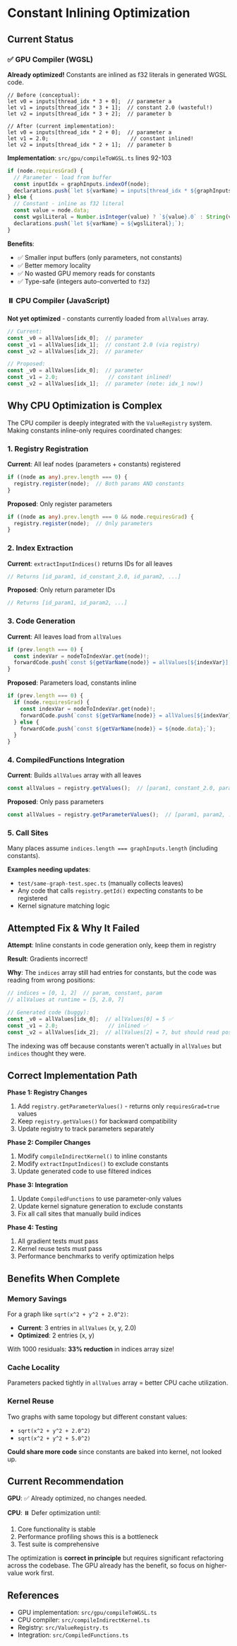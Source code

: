 # Constant Inlining Optimization

## Current Status

### ✅ GPU Compiler (WGSL)
**Already optimized!** Constants are inlined as f32 literals in generated WGSL code.

```wgsl
// Before (conceptual):
let v0 = inputs[thread_idx * 3 + 0];  // parameter a
let v1 = inputs[thread_idx * 3 + 1];  // constant 2.0 (wasteful!)
let v2 = inputs[thread_idx * 3 + 2];  // parameter b

// After (current implementation):
let v0 = inputs[thread_idx * 2 + 0];  // parameter a
let v1 = 2.0;                          // constant inlined!
let v2 = inputs[thread_idx * 2 + 1];  // parameter b
```

**Implementation**: `src/gpu/compileToWGSL.ts` lines 92-103

```typescript
if (node.requiresGrad) {
  // Parameter - load from buffer
  const inputIdx = graphInputs.indexOf(node);
  declarations.push(`let ${varName} = inputs[thread_idx * ${graphInputs.length} + ${inputIdx}];`);
} else {
  // Constant - inline as f32 literal
  const value = node.data;
  const wgslLiteral = Number.isInteger(value) ? `${value}.0` : String(value);
  declarations.push(`let ${varName} = ${wgslLiteral};`);
}
```

**Benefits**:
- ✅ Smaller input buffers (only parameters, not constants)
- ✅ Better memory locality
- ✅ No wasted GPU memory reads for constants
- ✅ Type-safe (integers auto-converted to `f32`)

### ⏸️ CPU Compiler (JavaScript)
**Not yet optimized** - constants currently loaded from `allValues` array.

```javascript
// Current:
const _v0 = allValues[idx_0];  // parameter
const _v1 = allValues[idx_1];  // constant 2.0 (via registry)
const _v2 = allValues[idx_2];  // parameter

// Proposed:
const _v0 = allValues[idx_0];  // parameter
const _v1 = 2.0;                // constant inlined!
const _v2 = allValues[idx_1];  // parameter (note: idx_1 now!)
```

## Why CPU Optimization is Complex

The CPU compiler is deeply integrated with the `ValueRegistry` system. Making constants inline-only requires coordinated changes:

### 1. Registry Registration
**Current**: All leaf nodes (parameters + constants) registered
```typescript
if ((node as any).prev.length === 0) {
  registry.register(node);  // Both params AND constants
}
```

**Proposed**: Only register parameters
```typescript
if ((node as any).prev.length === 0 && node.requiresGrad) {
  registry.register(node);  // Only parameters
}
```

### 2. Index Extraction
**Current**: `extractInputIndices()` returns IDs for all leaves
```typescript
// Returns [id_param1, id_constant_2.0, id_param2, ...]
```

**Proposed**: Only return parameter IDs
```typescript
// Returns [id_param1, id_param2, ...]
```

### 3. Code Generation
**Current**: All leaves load from `allValues`
```typescript
if (prev.length === 0) {
  const indexVar = nodeToIndexVar.get(node)!;
  forwardCode.push(`const ${getVarName(node)} = allValues[${indexVar}];`);
}
```

**Proposed**: Parameters load, constants inline
```typescript
if (prev.length === 0) {
  if (node.requiresGrad) {
    const indexVar = nodeToIndexVar.get(node)!;
    forwardCode.push(`const ${getVarName(node)} = allValues[${indexVar}];`);
  } else {
    forwardCode.push(`const ${getVarName(node)} = ${node.data};`);
  }
}
```

### 4. CompiledFunctions Integration
**Current**: Builds `allValues` array with all leaves
```typescript
const allValues = registry.getValues();  // [param1, constant_2.0, param2, ...]
```

**Proposed**: Only pass parameters
```typescript
const allValues = registry.getParameterValues();  // [param1, param2, ...]
```

### 5. Call Sites
Many places assume `indices.length === graphInputs.length` (including constants).

**Examples needing updates**:
- `test/same-graph-test.spec.ts` (manually collects leaves)
- Any code that calls `registry.getId()` expecting constants to be registered
- Kernel signature matching logic

## Attempted Fix & Why It Failed

**Attempt**: Inline constants in code generation only, keep them in registry

**Result**: Gradients incorrect!

**Why**: The `indices` array still had entries for constants, but the code was reading from wrong positions:

```javascript
// indices = [0, 1, 2]  // param, constant, param
// allValues at runtime = [5, 2.0, 7]

// Generated code (buggy):
const _v0 = allValues[idx_0];  // allValues[0] = 5 ✅
const _v1 = 2.0;                // inlined ✅
const _v2 = allValues[idx_2];  // allValues[2] = 7, but should read position 1!
```

The indexing was off because constants weren't actually in `allValues` but `indices` thought they were.

## Correct Implementation Path

**Phase 1: Registry Changes**
1. Add `registry.getParameterValues()` - returns only `requiresGrad=true` values
2. Keep `registry.getValues()` for backward compatibility
3. Update registry to track parameters separately

**Phase 2: Compiler Changes**
1. Modify `compileIndirectKernel()` to inline constants
2. Modify `extractInputIndices()` to exclude constants
3. Update generated code to use filtered indices

**Phase 3: Integration**
1. Update `CompiledFunctions` to use parameter-only values
2. Update kernel signature generation to exclude constants
3. Fix all call sites that manually build indices

**Phase 4: Testing**
1. All gradient tests must pass
2. Kernel reuse tests must pass
3. Performance benchmarks to verify optimization helps

## Benefits When Complete

### Memory Savings
For a graph like `sqrt(x^2 + y^2 + 2.0^2)`:
- **Current**: 3 entries in `allValues` (x, y, 2.0)
- **Optimized**: 2 entries (x, y)

With 1000 residuals: **33% reduction** in indices array size!

### Cache Locality
Parameters packed tightly in `allValues` array = better CPU cache utilization.

### Kernel Reuse
Two graphs with same topology but different constant values:
- `sqrt(x^2 + y^2 + 2.0^2)`
- `sqrt(x^2 + y^2 + 5.0^2)`

**Could share more code** since constants are baked into kernel, not looked up.

## Current Recommendation

**GPU**: ✅ Already optimized, no changes needed.

**CPU**: ⏸️ Defer optimization until:
1. Core functionality is stable
2. Performance profiling shows this is a bottleneck
3. Test suite is comprehensive

The optimization is **correct in principle** but requires significant refactoring across the codebase. The GPU already has the benefit, so focus on higher-value work first.

## References

- GPU implementation: `src/gpu/compileToWGSL.ts`
- CPU compiler: `src/compileIndirectKernel.ts`
- Registry: `src/ValueRegistry.ts`
- Integration: `src/CompiledFunctions.ts`
